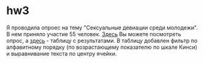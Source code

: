 # hw3
Я проводила опроес на тему "Сексуальные девиации среди молодежи". В нем приняло участие 55 человек. [Здесь](https://docs.google.com/forms/d/1_r1Kdu_O7ZxpLNzAeD6MzGf4CicUJDnUi0A6DM6-q7c/edit) Вы можете посмотреть опрос, а [здесь](https://docs.google.com/spreadsheets/d/19_5t_xMT-Tsw7VGRVaHYZcYMfaY1lcBjs3duCy-trec/edit#gid=559602615) - таблицу с результатами. В таблицу добавлен фильтр по алфавитному порядку (по возрастающему показателю по шкале Кинси) и выравнивание текста по центру ячейки. 
